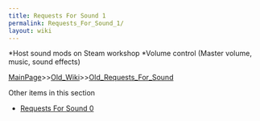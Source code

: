 ```yaml
---
title: Requests For Sound 1
permalink: Requests_For_Sound_1/
layout: wiki
---
```

*Host sound mods on Steam workshop
*Volume control (Master volume, music, sound effects)

[MainPage](/keeperrl_wiki/ "wikilink")>>[Old_Wiki](/keeperrl_wiki/Old_Wiki "wikilink")>>[Old_Requests_For_Sound](/keeperrl_wiki/Old_Requests_For_Sound "wikilink")

Other items in this section
-    [Requests For Sound 0](/keeperrl_wiki/Requests_For_Sound_0 "wikilink")
